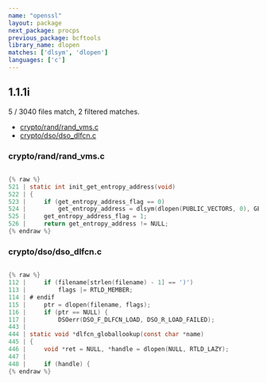 ```yaml
---
name: "openssl"
layout: package
next_package: procps
previous_package: bcftools
library_name: dlopen
matches: ['dlsym', 'dlopen']
languages: ['c']
---
```

## 1.1.1i
5 / 3040 files match, 2 filtered matches.

 - [crypto/rand/rand_vms.c](#cryptorandrand_vmsc)
 - [crypto/dso/dso_dlfcn.c](#cryptodsodso_dlfcnc)

### crypto/rand/rand_vms.c

```c

{% raw %}
521 | static int init_get_entropy_address(void)
522 | {
523 |     if (get_entropy_address_flag == 0)
524 |         get_entropy_address = dlsym(dlopen(PUBLIC_VECTORS, 0), GET_ENTROPY);
525 |     get_entropy_address_flag = 1;
526 |     return get_entropy_address != NULL;
{% endraw %}

```
### crypto/dso/dso_dlfcn.c

```c

{% raw %}
112 |     if (filename[strlen(filename) - 1] == ')')
113 |         flags |= RTLD_MEMBER;
114 | # endif
115 |     ptr = dlopen(filename, flags);
116 |     if (ptr == NULL) {
117 |         DSOerr(DSO_F_DLFCN_LOAD, DSO_R_LOAD_FAILED);
443 | 
444 | static void *dlfcn_globallookup(const char *name)
445 | {
446 |     void *ret = NULL, *handle = dlopen(NULL, RTLD_LAZY);
447 | 
448 |     if (handle) {
{% endraw %}

```